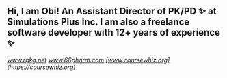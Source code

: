 ## Hi, I am Obi! An Assistant Director of PK/PD ✨ at Simulations Plus Inc. I am also a freelance software developer with 12+ years of experience ✨
_www.rpkg.net_ _www.66pharm.com_ _[www.coursewhiz.org](https://coursewhiz.org)_
